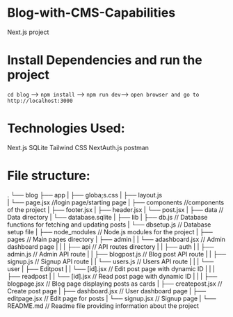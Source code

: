 # Blog-with-CMS-Capabilities
Next.js project

# Install Dependencies and run the project

`cd blog` --> `npm install` --> `npm run dev`--> `open browser and go to http://localhost:3000`


# Technologies Used:
Next.js
SQLite
Tailwind CSS
NextAuth.js
postman
 

# File structure:
.
└── blog
    ├── app
    |   ├── globa;s.css
    |   ├──  layout.js          
    |   └── page.jsx                  //login page/starting page
    |
    ├── components                    //components of the project
    |       ├── footer.jsx 
    |       ├── header.jsx 
    |       └── post.jsx 
    |
    ├── data                         // Data directory 
    |       └── database.sqlite
    |
    ├── lib
    |   ├── db.js                    // Database functions for fetching and updating posts
    |   └── dbsetup.js               // Database setup file
    |
    ├── node_modules                 // Node.js modules for the project
    |
    ├── pages                        // Main pages directory
    |   ├── admin
    |   |   └── adashboard.jsx       // Admin dashboard page
    |   |
    |   ├── api                      // API routes directory
    |   |   ├── auth
    |   |   ├── admin.js             // Admin API route
    |   |   ├── blogpost.js          // Blog post API route
    |   |   ├── signup.js            // Signup API route
    |   |   └── users.js             // Users API route
    |   |
    |   └── user
    |       ├── Editpost
    |       |   └── [id].jsx         // Edit post page with dynamic ID
    |       |
    |       ├── readpost
    |       |   └── [id].jsx         // Read post page with dynamic ID
    |       |
    |       ├── blogpage.jsx         // Blog page displaying posts as cards
    |       ├── createpost.jsx       // Create post page
    |       ├── dashboard.jsx        // User dashboard page
    |       ├── editpage.jsx         // Edit page for posts
    |       └── signup.jsx           // Signup page
    |
    └── README.md                    // Readme file providing information about the project



